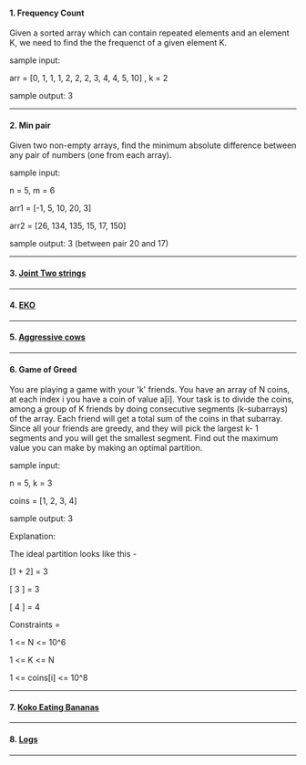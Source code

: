 #### 1. Frequency Count

Given a sorted array which can contain repeated elements and an element K, we need to find the
the frequenct of a given element K.

sample input:

arr = [0, 1, 1, 1, 2, 2, 2, 3, 4, 4, 5, 10] , k = 2

sample output: 3

---

#### 2. Min pair

Given two non-empty arrays, find the minimum absolute difference between any pair of
numbers (one from each array).

sample input:

n = 5, m = 6

arr1 = [-1, 5, 10, 20, 3]

arr2 = [26, 134, 135, 15, 17, 150]

sample output: 3 (between pair 20 and 17)

---

#### 3. [ Joint Two strings](https://atcoder.jp/contests/abc324/tasks/abc324_e)

---

#### 4. [ EKO](https://www.spoj.com/problems/EKO/)

---

#### 5. [ Aggressive cows](https://www.spoj.com/problems/AGGRCOW/)

---

#### 6. Game of Greed

You are playing a game with your 'k' friends. You have an array of N coins, at each index i you have a coin of value a[i].
Your task is to divide the coins, among a group of K friends by doing consecutive segments (k-subarrays) of the array. Each friend will get a total sum of the coins in that subarray. Since all your friends are greedy, and they will pick the largest k- 1 segments and you will get the smallest segment.
Find out the maximum value you can make by making an optimal partition.

sample input:

n = 5, k = 3

coins = [1, 2, 3, 4]

sample output: 3

Explanation:

The ideal partition looks like this -

[1 + 2] = 3

[ 3 ] = 3

[ 4 ] = 4

Constraints =

1 <= N <= 10^6

1 <= K <= N

1 <= coins[i] <= 10^8

---

#### 7. [ Koko Eating Bananas ](https://leetcode.com/problems/koko-eating-bananas/)

---

#### 8. [ Logs ](https://atcoder.jp/contests/abc174/tasks/abc174_e)

---

